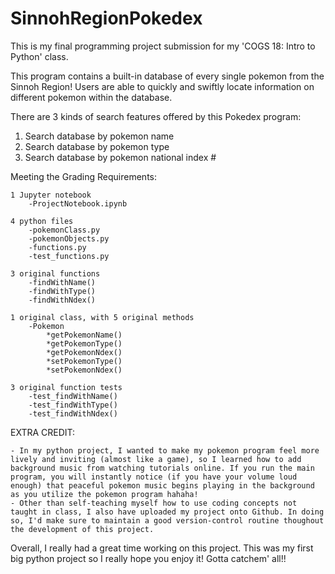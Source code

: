 # SinnohRegionPokedex

This is my final programming project submission for my 'COGS 18: Intro to Python' class. 

This program contains a built-in database of every single pokemon from the Sinnoh Region!
Users are able to quickly and swiftly locate information on different pokemon within the database.


There are 3 kinds of search features offered by this Pokedex program:
  1. Search database by pokemon name
  2. Search database by pokemon type
  3. Search database by pokemon national index #
  
  
Meeting the Grading Requirements:

    1 Jupyter notebook
        -ProjectNotebook.ipynb
        
    4 python files
        -pokemonClass.py
        -pokemonObjects.py
        -functions.py
        -test_functions.py
        
    3 original functions
        -findWithName()
        -findWithType()
        -findWithNdex()
        
    1 original class, with 5 original methods
        -Pokemon
            *getPokemonName()
            *getPokemonType()
            *getPokemonNdex()
            *setPokemonType()
            *setPokemonNdex()
            
    3 original function tests
        -test_findWithName()
        -test_findWithType()
        -test_findWithNdex()


EXTRA CREDIT:

    - In my python project, I wanted to make my pokemon program feel more lively and inviting (almost like a game), so I learned how to add background music from watching tutorials online. If you run the main program, you will instantly notice (if you have your volume loud enough) that peaceful pokemon music begins playing in the background as you utilize the pokemon program hahaha! 
    - Other than self-teaching myself how to use coding concepts not taught in class, I also have uploaded my project onto Github. In doing so, I'd make sure to maintain a good version-control routine thoughout the development of this project.
    
    

Overall, I really had a great time working on this project. This was my first big python project so I really hope you enjoy it! 
Gotta catchem' all!!
 
